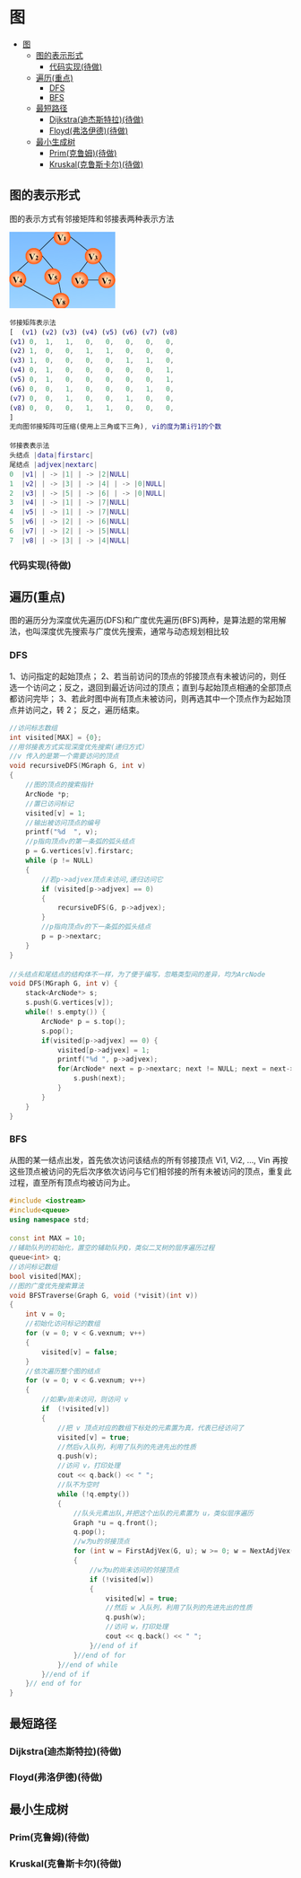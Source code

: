 # 图

- [图](#图)
    - [图的表示形式](#图的表示形式)
        - [代码实现(待做)](#代码实现待做)
    - [遍历(重点)](#遍历重点)
        - [DFS](#dfs)
        - [BFS](#bfs)
    - [最短路径](#最短路径)
        - [Dijkstra(迪杰斯特拉)(待做)](#dijkstra迪杰斯特拉待做)
        - [Floyd(弗洛伊德)(待做)](#floyd弗洛伊德待做)
    - [最小生成树](#最小生成树)
        - [Prim(克鲁姆)(待做)](#prim克鲁姆待做)
        - [Kruskal(克鲁斯卡尔)(待做)](#kruskal克鲁斯卡尔待做)

## 图的表示形式

图的表示方式有邻接矩阵和邻接表两种表示方法

![无向图](无向图.png)

```matlab
邻接矩阵表示法
[  (v1) (v2) (v3) (v4) (v5) (v6) (v7) (v8)
(v1) 0,  1,   1,   0,   0,   0,   0,   0,
(v2) 1,  0,   0,   1,   1,   0,   0,   0,
(v3) 1,  0,   0,   0,   0,   1,   1,   0,
(v4) 0,  1,   0,   0,   0,   0,   0,   1,
(v5) 0,  1,   0,   0,   0,   0,   0,   1,
(v6) 0,  0,   1,   0,   0,   0,   1,   0,
(v7) 0,  0,   1,   0,   0,   1,   0,   0,
(v8) 0,  0,   0,   1,   1,   0,   0,   0,
]
无向图邻接矩阵可压缩(使用上三角或下三角), vi的度为第i行1的个数

邻接表表示法
头结点 |data|firstarc|
尾结点 |adjvex|nextarc|
0  |v1| | -> |1| | -> |2|NULL|
1  |v2| | -> |3| | -> |4| | -> |0|NULL| 
2  |v3| | -> |5| | -> |6| | -> |0|NULL|
3  |v4| | -> |1| | -> |7|NULL|
4  |v5| | -> |1| | -> |7|NULL|
5  |v6| | -> |2| | -> |6|NULL|
6  |v7| | -> |2| | -> |5|NULL|
7  |v8| | -> |3| | -> |4|NULL|
```

### 代码实现(待做)

## 遍历(重点)

图的遍历分为深度优先遍历(DFS)和广度优先遍历(BFS)两种，是算法题的常用解法，也叫深度优先搜索与广度优先搜索，通常与动态规划相比较

### DFS
1、访问指定的起始顶点；
2、若当前访问的顶点的邻接顶点有未被访问的，则任选一个访问之；反之，退回到最近访问过的顶点；直到与起始顶点相通的全部顶点都访问完毕；
3、若此时图中尚有顶点未被访问，则再选其中一个顶点作为起始顶点并访问之，转 2； 反之，遍历结束。
```c++
//访问标志数组
int visited[MAX] = {0};
//用邻接表方式实现深度优先搜索(递归方式）
//v 传入的是第一个需要访问的顶点
void recursiveDFS(MGraph G, int v)
{
    //图的顶点的搜索指针
    ArcNode *p;
    //置已访问标记
    visited[v] = 1;
    //输出被访问顶点的编号
    printf("%d  ", v);
    //p指向顶点v的第一条弧的弧头结点
    p = G.vertices[v].firstarc;
    while (p != NULL)
    {
        //若p->adjvex顶点未访问,递归访问它
        if (visited[p->adjvex] == 0)
        {
            recursiveDFS(G, p->adjvex);
        }
        //p指向顶点v的下一条弧的弧头结点
        p = p->nextarc;
    }
}

//头结点和尾结点的结构体不一样，为了便于编写，忽略类型间的差异，均为ArcNode
void DFS(MGraph G, int v) {
    stack<ArcNode*> s;
    s.push(G.vertices[v]);
    while(! s.empty()) {
        ArcNode* p = s.top();
        s.pop();
        if(visited[p->adjvex] == 0) {
            visited[p->adjvex] = 1;
            printf("%d ", p->adjvex);
            for(ArcNode* next = p->nextarc; next != NULL; next = next->nextarc) {
                s.push(next);
            }
        }
    }
}
```

### BFS
从图的某一结点出发，首先依次访问该结点的所有邻接顶点 Vi1, Vi2, …, Vin 再按这些顶点被访问的先后次序依次访问与它们相邻接的所有未被访问的顶点，重复此过程，直至所有顶点均被访问为止。
```c++
#include <iostream>
#include<queue>
using namespace std;

const int MAX = 10;
//辅助队列的初始化，置空的辅助队列Q，类似二叉树的层序遍历过程
queue<int> q;
//访问标记数组
bool visited[MAX];
//图的广度优先搜索算法
void BFSTraverse(Graph G, void (*visit)(int v))
{
    int v = 0;
    //初始化访问标记的数组
    for (v = 0; v < G.vexnum; v++)
    {
        visited[v] = false;
    }
    //依次遍历整个图的结点
    for (v = 0; v < G.vexnum; v++)
    {
        //如果v尚未访问，则访问 v
        if  (!visited[v])
        {
            //把 v 顶点对应的数组下标处的元素置为真，代表已经访问了
            visited[v] = true;
            //然后v入队列，利用了队列的先进先出的性质
            q.push(v);
            //访问 v，打印处理
            cout << q.back() << " ";
            //队不为空时
            while (!q.empty())
            {
                //队头元素出队,并把这个出队的元素置为 u，类似层序遍历
                Graph *u = q.front();
                q.pop();
                //w为u的邻接顶点
                for (int w = FirstAdjVex(G, u); w >= 0; w = NextAdjVex(G,u,w))
                {
                    //w为u的尚未访问的邻接顶点
                    if (!visited[w])
                    {
                        visited[w] = true;
                        //然后 w 入队列，利用了队列的先进先出的性质
                        q.push(w);
                        //访问 w，打印处理
                        cout << q.back() << " ";
                    }//end of if
                }//end of for
            }//end of while
        }//end of if
    }// end of for
}
```

## 最短路径

### Dijkstra(迪杰斯特拉)(待做)

### Floyd(弗洛伊德)(待做)

## 最小生成树

### Prim(克鲁姆)(待做)

### Kruskal(克鲁斯卡尔)(待做)